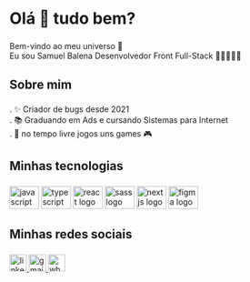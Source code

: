 <h1 align="left">Olá 👋 tudo bem?</h1>

###
<p align="left">Bem-vindo ao meu universo 🌌 <br>Eu sou Samuel Balena Desenvolvedor Front Full-Stack 🚀🚀👨🏻‍💻</p>

###
<h2 align="left">Sobre mim</h2>

###
<p align="left">. ✨ Criador de bugs desde 2021<br>.  📚 Graduando em Ads e cursando Sistemas para Internet<br>.  🎲 no tempo livre jogos uns games 🎮</p>

###
<h2 align="left">Minhas tecnologias</h2>

###
<div align="left">
  <img src="https://cdn.jsdelivr.net/gh/devicons/devicon/icons/javascript/javascript-original.svg" height="40" width="52" alt="javascript logo"  />
  <img src="https://cdn.jsdelivr.net/gh/devicons/devicon/icons/typescript/typescript-original.svg" height="40" width="52" alt="typescript logo"  />
  <img src="https://cdn.jsdelivr.net/gh/devicons/devicon/icons/react/react-original.svg" height="40" width="52" alt="react logo"  />
  <img src="https://cdn.jsdelivr.net/gh/devicons/devicon/icons/sass/sass-original.svg" height="40" width="52" alt="sass logo"  />
  <img src="https://cdn.jsdelivr.net/gh/devicons/devicon/icons/nextjs/nextjs-original.svg" height="40" width="52" alt="nextjs logo"  />
  <img src="https://cdn.jsdelivr.net/gh/devicons/devicon/icons/figma/figma-original.svg" height="40" width="52" alt="figma logo"  />
</div>

###
<h2 align="left">Minhas redes sociais</h2>

###
<div align="left">
  <a href="https://www.linkedin.com/in/samuelbalena/" target="_blank">
    <img src="https://img.shields.io/static/v1?message=LinkedIn&logo=linkedin&label=&color=0077B5&logoColor=white&labelColor=&style=for-the-badge" height="30" alt="linkedin logo"  />
  </a>
  <a href="samucabalena@gmail.com" target="_blank">
    <img src="https://img.shields.io/static/v1?message=samucabalena@gmail.com&logo=gmail&label=&color=D14836&logoColor=white&labelColor=&style=for-the-badge" height="30" alt="gmail logo"  />
  </a>
  <a href="https://api.whatsapp.com/send?phone=5511953748908" target="_blank">
    <img src="https://img.shields.io/static/v1?message=Whatsapp&logo=whatsapp&label=&color=25D366&logoColor=white&labelColor=&style=for-the-badge" height="30" alt="whatsapp logo"  />
  </a>
</div>

###

